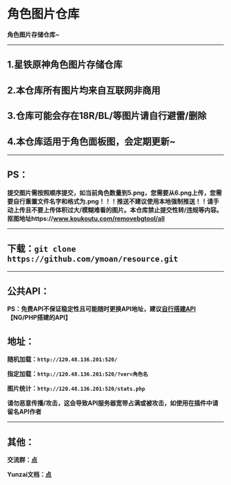 # 角色图片仓库
**角色图片存储仓库~**
****

## 1.星铁原神角色图片存储仓库
## 2.本仓库所有图片均来自互联网非商用
## 3.仓库可能会存在18R/BL/等图片请自行避雷/删除
## 4.本仓库适用于角色面板图，会定期更新~

****

## PS：
**提交图片需按照顺序提交，如当前角色数量到5.png，您需要从6.png上传，您需要自行重置文件名字和格式为.png！！！推送不建议使用本地强制推送！！请手动上传且不要上传体积过大/模糊难看的图片。本仓库禁止提交性转/违规等内容。抠图地址https://www.koukoutu.com/removebgtool/all**

****

## 下载：`git clone https://github.com/ymoan/resource.git`

****
## 公共API：
**PS：免费API不保证稳定性且可能随时更换API地址，建议[自行搭建API](https://github.com/ymoan/resource/blob/main/index.php)  【NG/PHP搭建的API】**

## 地址：
**随机加载：`http://120.48.136.201:520/`**

**指定加载：`http://120.48.136.201:520/?ver=角色名`**

**图片统计：`http://120.48.136.201:520/stats.php`**

**请勿恶意传播/攻击，这会导致API服务器宽带占满或被攻击，如使用在插件中请留名API作者**

****
## 其他：


**交流群：[点](https://qm.qq.com/q/GOw5GyaPss)**

**Yunzai文档：[点](https://yunz.cc/)**
